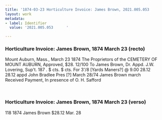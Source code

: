 ```yaml
---
title: '1874-03-23 Horticulture Invoice: James Brown, 2021.005.053      '
layout: work
metadata:
- label: Identifier
  value: '2021.005.053      '

---
```

<div class="pages">
<div id="page-1381330">
<h3><a name="page-1381330">Horticulture Invoice: James Brown, 1874 March 23 (recto)</a></h3>
<div class="page-content">
<p>Mount Auburn, Mass., March 23 1874<span class='line-break'> </span>The Proprietors of the CEMETERY OF MOUNT AUBURN,<span class='line-break'> </span>Approved, $28. 12/100 To James Brown, Dr. <span class='line-break'> </span>Appd. J.W. Lovering, Sup't.<span class='line-break'> </span>187 . $ cts. $ cts.<span class='line-break'> </span>For<span class='line-break'> </span>3'/8 [Yards Maners?] @ 9.00 28.12 28.12<span class='line-break'> </span>appd<span class='line-break'> </span>John Bradlee<span class='line-break'> </span>Pres<span class='line-break'> </span>[?] March 28/74 James Brown march<span class='line-break'> </span>Received Payment, <span class='line-break'> </span>In presence of O. H. Safford</p>
</div>
</div>
<br />
<div id="page-1381331">
<h3><a name="page-1381331">Horticulture Invoice: James Brown, 1874 March 23 (verso)</a></h3>
<div class="page-content">
<p>118 1874<span class='line-break'> </span>James Brown<span class='line-break'> </span>$28.12 Mar. 28</p>
</div>
</div>
<br />
</div>

